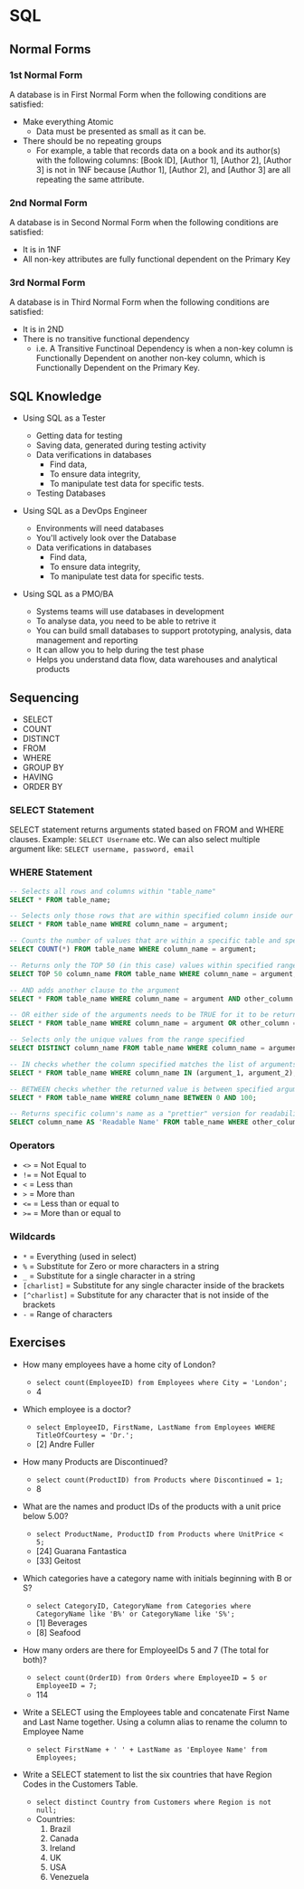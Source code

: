 # SQL

## Normal Forms

### 1st Normal Form

A database is in First Normal Form when the following conditions are satisfied:

- Make everything Atomic
  - Data must be presented as small as it can be.
- There should be no repeating groups
  - For example, a table that records data on a book and its author(s) with the following columns: [Book ID], [Author 1], [Author 2], [Author 3] is not in 1NF because [Author 1], [Author 2], and [Author 3] are all repeating the same attribute.

### 2nd Normal Form

A database is in Second Normal Form when the following conditions are satisfied:

- It is in 1NF
- All non-key attributes are fully functional dependent on the Primary Key

### 3rd Normal Form

A database is in Third Normal Form when the following conditions are satisfied:

- It is in 2ND
- There is no transitive functional dependency
  - i.e. A Transitive Functinoal Dependency is when a non-key column is Functionally Dependent on another non-key column, which is Functionally Dependent on the Primary Key.

## SQL Knowledge

- Using SQL as a Tester
  - Getting data for testing
  - Saving data, generated during testing activity
  - Data verifications in databases
    - Find data,
    - To ensure data integrity,
    - To manipulate test data for specific tests.
  - Testing Databases

- Using SQL as a DevOps Engineer
  - Environments will need databases
  - You'll actively look over the Database
  - Data verifications in databases
    - Find data,
    - To ensure data integrity,
    - To manipulate test data for specific tests.

- Using SQL as a PMO/BA
  - Systems teams will use databases in development
  - To analyse data, you need to be able to retrive it
  - You can build small databases to support prototyping, analysis, data management and reporting
  - It can allow you to help during the test phase
  - Helps you understand data flow, data warehouses and analytical products

## Sequencing

- SELECT
- COUNT
- DISTINCT
- FROM
- WHERE
- GROUP BY
- HAVING
- ORDER BY

### SELECT Statement

SELECT statement returns arguments stated based on FROM and WHERE clauses. Example: `SELECT Username` etc. We can also select multiple argument like: `SELECT username, password, email`

### WHERE Statement

```sql
-- Selects all rows and columns within "table_name"
SELECT * FROM table_name;

-- Selects only those rows that are within specified column inside our table
SELECT * FROM table_name WHERE column_name = argument;

-- Counts the number of values that are within a specific table and specific row
SELECT COUNT(*) FROM table_name WHERE column_name = argument;

-- Returns only the TOP 50 (in this case) values within specified range
SELECT TOP 50 column_name FROM table_name WHERE column_name = argument;

-- AND adds another clause to the argument
SELECT * FROM table_name WHERE column_name = argument AND other_column = other_argument;

-- OR either side of the arguments needs to be TRUE for it to be returned
SELECT * FROM table_name WHERE column_name = argument OR other_column = other_argument;

-- Selects only the unique values from the range specified
SELECT DISTINCT column_name FROM table_name WHERE column_name = argument;

-- IN checks whether the column specified matches the list of arguments
SELECT * FROM table_name WHERE column_name IN (argument_1, argument_2);

-- BETWEEN checks whether the returned value is between specified arguments
SELECT * FROM table_name WHERE column_name BETWEEN 0 AND 100;

-- Returns specific column's name as a "prettier" version for readability
SELECT column_name AS 'Readable Name' FROM table_name WHERE other_column = argument;
```

### Operators

- `<>` = Not Equal to
- `!=` = Not Equal to
- `<` = Less than
- `>` = More than
- `<=` = Less than or equal to
- `>=` = More than or equal to

### Wildcards

- `*` = Everything (used in select)
- `%` = Substitute for Zero or more characters in a string
- `_` = Substitute for a single character in a string
- `[charlist]` = Substitute for any single character inside of the brackets
- `[^charlist]` = Substitute for any character that is not inside of the brackets
- `-` = Range of characters

## Exercises

- How many employees have a home city of London?
  - `select count(EmployeeID) from Employees where City = 'London';`
  - 4

- Which employee is a doctor?
  - `select EmployeeID, FirstName, LastName from Employees WHERE TitleOfCourtesy = 'Dr.';`
  - [2] Andre Fuller

- How many Products are Discontinued?
  - `select count(ProductID) from Products where Discontinued = 1;`
  - 8

- What are the names and product IDs of the products with a unit price below 5.00?
  - `select ProductName, ProductID from Products where UnitPrice < 5;`
  - [24] Guarana Fantastica
  - [33] Geitost

- Which categories have a category name with initials beginning with B or S?
  - `select CategoryID, CategoryName from Categories where CategoryName like 'B%' or CategoryName like 'S%';`
  - [1] Beverages
  - [8] Seafood

- How many orders are there for EmployeeIDs 5 and 7 (The total for both)?
  - `select count(OrderID) from Orders where EmployeeID = 5 or EmployeeID = 7;`
  - 114

- Write a SELECT using the Employees table and concatenate First Name and Last Name together. Using a column alias to rename the column to Employee Name
  - `select FirstName + ' ' + LastName as 'Employee Name' from Employees;`

- Write a SELECT statement to list the six countries that have Region Codes in the Customers Table.
  - `select distinct Country from Customers where Region is not null;`
  - Countries:
    1. Brazil
    2. Canada
    3. Ireland
    4. UK
    5. USA
    6. Venezuela
